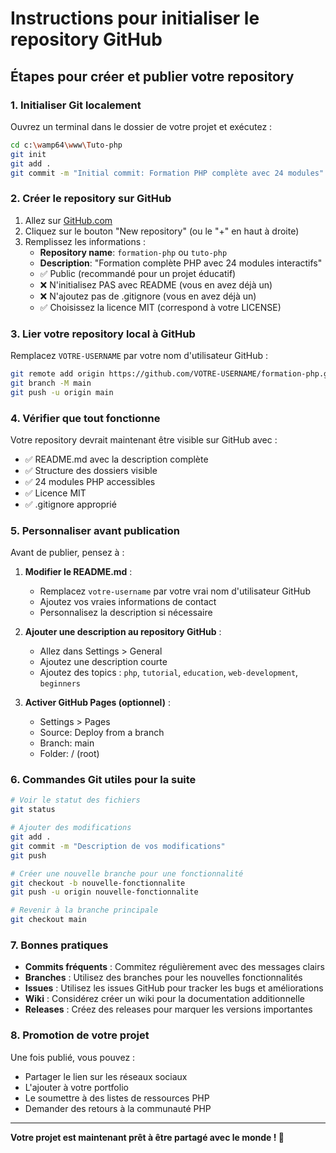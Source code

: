 # Instructions pour initialiser le repository GitHub

## Étapes pour créer et publier votre repository

### 1. Initialiser Git localement

Ouvrez un terminal dans le dossier de votre projet et exécutez :

```bash
cd c:\wamp64\www\Tuto-php
git init
git add .
git commit -m "Initial commit: Formation PHP complète avec 24 modules"
```

### 2. Créer le repository sur GitHub

1. Allez sur [GitHub.com](https://github.com)
2. Cliquez sur le bouton "New repository" (ou le "+" en haut à droite)
3. Remplissez les informations :
    - **Repository name**: `formation-php` ou `tuto-php`
    - **Description**: "Formation complète PHP avec 24 modules interactifs"
    - ✅ Public (recommandé pour un projet éducatif)
    - ❌ N'initialisez PAS avec README (vous en avez déjà un)
    - ❌ N'ajoutez pas de .gitignore (vous en avez déjà un)
    - ✅ Choisissez la licence MIT (correspond à votre LICENSE)

### 3. Lier votre repository local à GitHub

Remplacez `VOTRE-USERNAME` par votre nom d'utilisateur GitHub :

```bash
git remote add origin https://github.com/VOTRE-USERNAME/formation-php.git
git branch -M main
git push -u origin main
```

### 4. Vérifier que tout fonctionne

Votre repository devrait maintenant être visible sur GitHub avec :

-   ✅ README.md avec la description complète
-   ✅ Structure des dossiers visible
-   ✅ 24 modules PHP accessibles
-   ✅ Licence MIT
-   ✅ .gitignore approprié

### 5. Personnaliser avant publication

Avant de publier, pensez à :

1. **Modifier le README.md** :

    - Remplacez `votre-username` par votre vrai nom d'utilisateur GitHub
    - Ajoutez vos vraies informations de contact
    - Personnalisez la description si nécessaire

2. **Ajouter une description au repository GitHub** :

    - Allez dans Settings > General
    - Ajoutez une description courte
    - Ajoutez des topics : `php`, `tutorial`, `education`, `web-development`, `beginners`

3. **Activer GitHub Pages (optionnel)** :
    - Settings > Pages
    - Source: Deploy from a branch
    - Branch: main
    - Folder: / (root)

### 6. Commandes Git utiles pour la suite

```bash
# Voir le statut des fichiers
git status

# Ajouter des modifications
git add .
git commit -m "Description de vos modifications"
git push

# Créer une nouvelle branche pour une fonctionnalité
git checkout -b nouvelle-fonctionnalite
git push -u origin nouvelle-fonctionnalite

# Revenir à la branche principale
git checkout main
```

### 7. Bonnes pratiques

-   **Commits fréquents** : Commitez régulièrement avec des messages clairs
-   **Branches** : Utilisez des branches pour les nouvelles fonctionnalités
-   **Issues** : Utilisez les issues GitHub pour tracker les bugs et améliorations
-   **Wiki** : Considérez créer un wiki pour la documentation additionnelle
-   **Releases** : Créez des releases pour marquer les versions importantes

### 8. Promotion de votre projet

Une fois publié, vous pouvez :

-   Partager le lien sur les réseaux sociaux
-   L'ajouter à votre portfolio
-   Le soumettre à des listes de ressources PHP
-   Demander des retours à la communauté PHP

---

**Votre projet est maintenant prêt à être partagé avec le monde ! 🚀**
